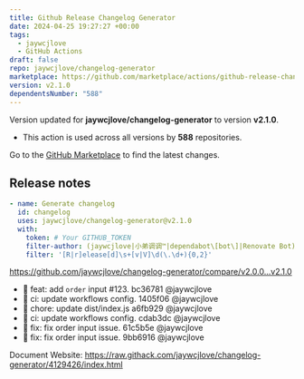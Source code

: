 ```yaml
---
title: Github Release Changelog Generator
date: 2024-04-25 19:27:27 +00:00
tags:
  - jaywcjlove
  - GitHub Actions
draft: false
repo: jaywcjlove/changelog-generator
marketplace: https://github.com/marketplace/actions/github-release-changelog-generator
version: v2.1.0
dependentsNumber: "588"
---
```



Version updated for **jaywcjlove/changelog-generator** to version **v2.1.0**.
- This action is used across all versions by **588** repositories.

Go to the [GitHub Marketplace](https://github.com/marketplace/actions/github-release-changelog-generator) to find the latest changes.

## Release notes

```yml
- name: Generate changelog
  id: changelog
  uses: jaywcjlove/changelog-generator@v2.1.0
  with:
    token: # Your GITHUB_TOKEN
    filter-author: (jaywcjlove|小弟调调™|dependabot\[bot\]|Renovate Bot)
    filter: '[R|r]elease[d]\s+[v|V]\d(\.\d+){0,2}'
```

https://github.com/jaywcjlove/changelog-generator/compare/v2.0.0...v2.1.0

- 🌟 feat: add `order` input #123. bc36781 @jaywcjlove
- 💢 ci: update workflows config. 1405f06 @jaywcjlove
- 💄 chore: update dist/index.js a6fb929 @jaywcjlove
- 💢 ci: update workflows config. cdab3dc @jaywcjlove
- 🐞 fix: fix order input issue. 61c5b5e @jaywcjlove
- 🐞 fix: fix order input issue. 9bb6916 @jaywcjlove

Document Website: https://raw.githack.com/jaywcjlove/changelog-generator/4129426/index.html
